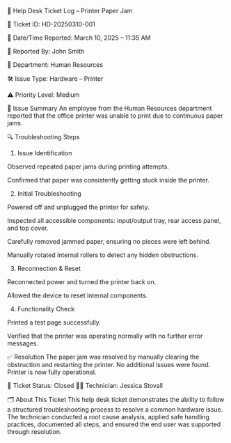 🧾 Help Desk Ticket Log – Printer Paper Jam

🎫 Ticket ID: HD-20250310-001

📅 Date/Time Reported: March 10, 2025 – 11:35 AM

👤 Reported By: John Smith

🏢 Department: Human Resources

🛠️ Issue Type: Hardware – Printer

⚠️ Priority Level: Medium


📝 Issue Summary
An employee from the Human Resources department reported that the office printer was unable to print due to continuous paper jams.


🔍 Troubleshooting Steps
1. Issue Identification

Observed repeated paper jams during printing attempts.

Confirmed that paper was consistently getting stuck inside the printer.

2. Initial Troubleshooting

Powered off and unplugged the printer for safety.

Inspected all accessible components: input/output tray, rear access panel, and top cover.

Carefully removed jammed paper, ensuring no pieces were left behind.

Manually rotated internal rollers to detect any hidden obstructions.

3. Reconnection & Reset

Reconnected power and turned the printer back on.

Allowed the device to reset internal components.

4. Functionality Check

Printed a test page successfully.

Verified that the printer was operating normally with no further error messages.

✅ Resolution
The paper jam was resolved by manually clearing the obstruction and restarting the printer. No additional issues were found. Printer is now fully operational.

📌 Ticket Status: Closed
👩‍💻 Technician: Jessica Stovall

🗂️ About This Ticket
This help desk ticket demonstrates the ability to follow a structured troubleshooting process to resolve a common hardware issue. The technician conducted a root cause analysis, applied safe handling practices, documented all steps, and ensured the end user was supported through resolution.




